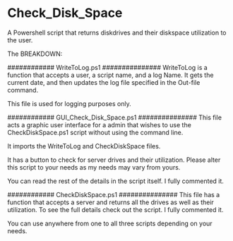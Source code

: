 # Check_Disk_Space
A Powershell script that returns diskdrives and their diskspace utilization to the user.

The BREAKDOWN:

############ WriteToLog.ps1 ###############
WriteToLog is a function that accepts a user, a script name, and a log Name. 
It gets the current date, and then updates the log file specified in the Out-file command.

This file is used for logging purposes only.

############ GUI_Check_Disk_Space.ps1 ###############
This file acts a graphic user interface for a admin that wishes to use the CheckDiskSpace.ps1 script without using the command line.

It imports the WriteToLog and CheckDiskSpace files.

It has a button to check for server drives and their utilization. 
Please alter this script to your needs as my needs may vary from yours.

You can read the rest of the details in the script itself. I fully commented it.

############ CheckDiskSpace.ps1 ###############
This file has a function that accepts a server and returns all the drives as well as their utilization.
To see the full details check out the script. I fully commented it.

You can use anywhere from one to all three scripts depending on your needs.
